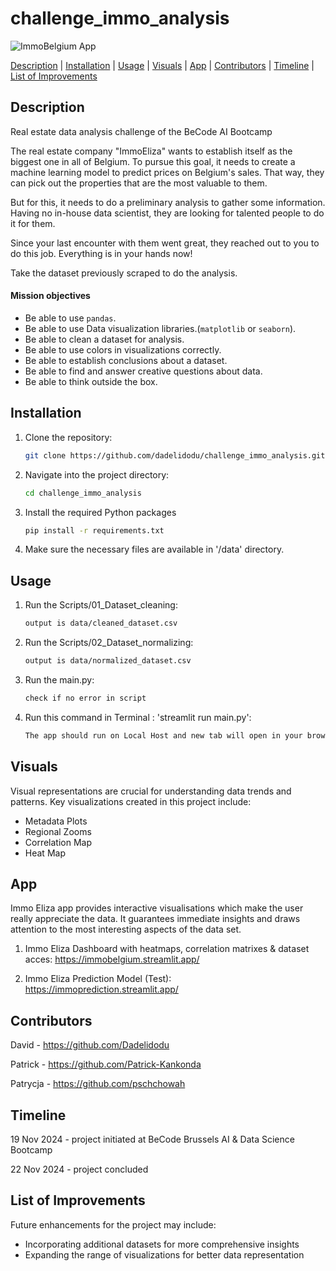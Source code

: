 # **challenge_immo_analysis**

![ImmoBelgium App](https://res.cloudinary.com/dqm9hy9lk/image/upload/v1732269463/dashboard_heatmap_osedby.jpg)

[Description](#Description)     |       [Installation](#Installation)    |       [Usage](#Usage)    |       [Visuals](#Visuals)     |       [App](#App)     | [Contributors](#Contributors)    |      [Timeline](#Timeline)       |       [List of Improvements](#list-of-improvements)  

## **Description**
Real estate data analysis challenge of the BeCode AI Bootcamp

The real estate company "ImmoEliza" wants to establish itself as the biggest one in all of Belgium. To pursue this goal, it needs to create a machine learning model to predict prices on Belgium's sales. That way, they can pick out the properties that are the most valuable to them.

But for this, it needs to do a preliminary analysis to gather some information. Having no in-house data scientist, they are looking for talented people to do it for them.

Since your last encounter with them went great, they reached out to you to do this job. Everything is in your hands now!

Take the dataset previously scraped to do the analysis.

#### Mission objectives

- Be able to use `pandas`.
- Be able to use Data visualization libraries.(`matplotlib` or `seaborn`).
- Be able to clean a dataset for analysis.
- Be able to use colors in visualizations correctly.
- Be able to establish conclusions about a dataset.
- Be able to find and answer creative questions about data.
- Be able to think outside the box.

## **Installation**
1. Clone the repository:
   ```bash
   git clone https://github.com/dadelidodu/challenge_immo_analysis.git
2. Navigate into the project directory:
   ```bash
   cd challenge_immo_analysis

3. Install the required Python packages
   ```bash
   pip install -r requirements.txt

4. Make sure the necessary files are available in '/data' directory.

## **Usage**
1. Run the Scripts/01_Dataset_cleaning:
   ```bash
   output is data/cleaned_dataset.csv

2. Run the Scripts/02_Dataset_normalizing:
   ```bash
   output is data/normalized_dataset.csv

3. Run the main.py:
   ```bash
   check if no error in script

4. Run this command in Terminal : 'streamlit run main.py':
   ```bash
   The app should run on Local Host and new tab will open in your browser

## **Visuals**
Visual representations are crucial for understanding data trends and patterns. Key visualizations created in this project include:

- Metadata Plots
- Regional Zooms
- Correlation Map
- Heat Map

## **App**
Immo Eliza app provides interactive visualisations which make the user really appreciate the data. 
It guarantees immediate insights and draws attention to the most interesting aspects of the data set.

1. Immo Eliza Dashboard with heatmaps, correlation matrixes & dataset acces:
   https://immobelgium.streamlit.app/

2. Immo Eliza Prediction Model (Test):
   https://immoprediction.streamlit.app/
   


## **Contributors**
David - https://github.com/Dadelidodu

Patrick - https://github.com/Patrick-Kankonda

Patrycja - https://github.com/pschchowah


## **Timeline**
19 Nov 2024 - project initiated at BeCode Brussels AI & Data Science Bootcamp

22 Nov 2024 - project concluded

## **List of Improvements**
Future enhancements for the project may include:

- Incorporating additional datasets for more comprehensive insights
- Expanding the range of visualizations for better data representation
